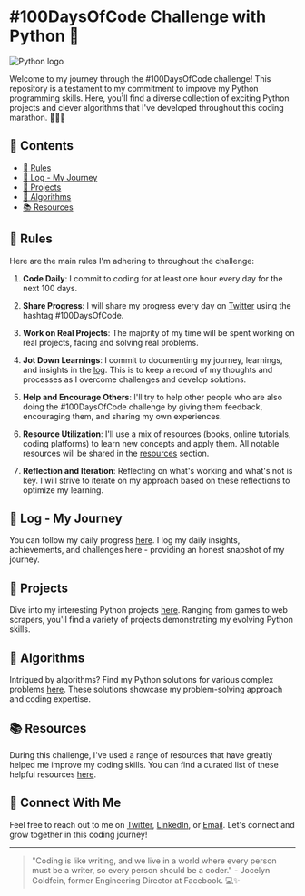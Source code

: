 # #100DaysOfCode Challenge with Python 🐍

![Python logo](https://legacy.python.org/community/logos/python-powered-w-100x40.png)

Welcome to my journey through the #100DaysOfCode challenge! This repository is a testament to my commitment to improve my Python programming skills. Here, you'll find a diverse collection of exciting Python projects and clever algorithms that I've developed throughout this coding marathon. 👩‍💻🚀

## 📘 Contents

- [📃 Rules](#rules.md)
- [🚀 Log - My Journey](#log.md)
- [🔧 Projects](#projects)
- [🎯 Algorithms](#algorithms)
- [📚 Resources](#resources.md)

## 📃 Rules

Here are the main rules I'm adhering to throughout the challenge:

1. **Code Daily**: I commit to coding for at least one hour every day for the next 100 days.

2. **Share Progress**: I will share my progress every day on [Twitter](#https://twitter.com/michellejanosi) using the hashtag #100DaysOfCode.

3. **Work on Real Projects**: The majority of my time will be spent working on real projects, facing and solving real problems.

4. **Jot Down Learnings**: I commit to documenting my journey, learnings, and insights in the [log](#log.md). This is to keep a record of my thoughts and processes as I overcome challenges and develop solutions.

5. **Help and Encourage Others**: I'll try to help other people who are also doing the #100DaysOfCode challenge by giving them feedback, encouraging them, and sharing my own experiences.

6. **Resource Utilization**: I'll use a mix of resources (books, online tutorials, coding platforms) to learn new concepts and apply them. All notable resources will be shared in the [resources](#resources.md) section.

7. **Reflection and Iteration**: Reflecting on what's working and what's not is key. I will strive to iterate on my approach based on these reflections to optimize my learning.


## 🚀 Log - My Journey

You can follow my daily progress [here](#log.md). I log my daily insights, achievements, and challenges here - providing an honest snapshot of my journey.

## 🔧 Projects

Dive into my interesting Python projects [here](#projects). Ranging from games to web scrapers, you'll find a variety of projects demonstrating my evolving Python skills.

## 🎯 Algorithms

Intrigued by algorithms? Find my Python solutions for various complex problems [here](#algorithms). These solutions showcase my problem-solving approach and coding expertise.

## 📚 Resources

During this challenge, I've used a range of resources that have greatly helped me improve my coding skills. You can find a curated list of these helpful resources [here](#resources.md).

## 💬 Connect With Me

Feel free to reach out to me on [Twitter](#https://twitter.com/michellejanosi), [LinkedIn](#https://www.linkedin.com/in/michellejanosi/), or [Email](#mailto:michelle.janosi@gmail.com). Let's connect and grow together in this coding journey!

---

> "Coding is like writing, and we live in a world where every person must be a writer, so every person should be a coder." - Jocelyn Goldfein, former Engineering Director at Facebook. 💻✨
